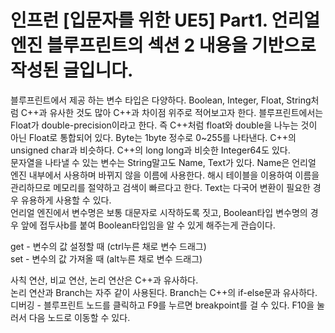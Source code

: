 # 인프런 [입문자를 위한 UE5] Part1. 언리얼 엔진 블루프린트의 섹션 2 내용을 기반으로 작성된 글입니다.

블루프린트에서 제공 하는 변수 타입은 다양하다. Boolean, Integer, Float, String처럼 C++과 유사한 것도 많아 C++과 차이점 위주로 적어보고자 한다.    블루프린트에서는 Float가 double-precision이라고 한다. 즉 C++처럼 float와 double을 나누는 것이 아닌 Float로 통합되어 있다.
Byte는 1byte 정수로 0~255를 나타낸다. C++의 unsigned char과 비슷하다. C++의 long long과 비슷한 Integer64도 있다.   
문자열을 나타낼 수 있는 변수는 String말고도 Name, Text가 있다. Name은 언리얼 엔진 내부에서 사용하며 바뀌지 않을 이름에 사용한다. 해시 테이블을 이용하여 이름을 관리하므로 메모리를 절약하고 검색이 빠르다고 한다. Text는 다국어 변환이 필요한 경우 유용하게 사용할 수 있다.      
언리얼 엔진에서 변수명은 보통 대문자로 시작하도록 짓고, Boolean타입 변수명의 경우 앞에 접두사b를 붙여 Boolean타입임을 알 수 있게 해주는게 관습이다.

get - 변수의 값 설정할 때 (ctrl누른 채로 변수 드래그)   
set - 변수의 값 가져올 때 (alt누른 채로 변수 드래그)

사칙 연산, 비교 연산, 논리 연산은 C++과 유사하다.      
논리 연산과 Branch는 자주 같이 사용된다. Branch는 C++의 if-else문과 유사하다.   
디버깅 - 블루프린트 노드를 클릭하고 F9를 누르면 breakpoint를 걸 수 있다. F10을 눌러서 다음 노드로 이동할 수 있다.